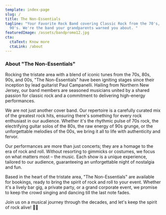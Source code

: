 ```yaml
---
template: index-page
slug: /
title: The Non-Essentials
tagline: "Your Favorite Rock Band covering Classic Rock from the 70's, 80's,
  90's. We're the band your grandparents warned you about. "
featuredImage: /assets/bandpromo12.jpg
cta:
  ctaText: Know more
  ctaLink: /about
---
```

### About "The Non-Essentials"

Rocking the tristate area with a blend of iconic tunes from the 70s, 80s, 90s, and 00s, "The Non-Essentials" have been igniting stages since their inception by lead guitarist Paul Campanelli. Hailing from Northern New Jersey, our band members are seasoned musicians united by a shared passion for classic rock and a commitment to delivering high-energy performances.

We are not just another cover band. Our repertoire is a carefully curated mix of the greatest rock hits, ensuring there's something for every rock enthusiast in our audience. Whether it's the rhythmic pulse of 70s rock, the electrifying guitar solos of the 80s, the raw energy of 90s grunge, or the unforgettable melodies of the 00s, we bring it all to life with authenticity and fervor.

Our performances are more than just concerts; they are a homage to the era of rock and roll. Without resorting to gimmicks or costumes, we focus on what matters most – the music. Each show is a unique experience, tailored to our audience, guaranteeing an unforgettable night of nostalgia and fun.

Based in the heart of the tristate area, "The Non-Essentials" are available for bookings, ready to bring the spirit of rock and roll to your event. Whether it's a lively bar gig, a private party, or a grand corporate event, we promise to keep the crowd singing and dancing till the last note fades.

Join us on a musical journey through the decades, and let's keep the spirit of rock alive! 🎸🤘